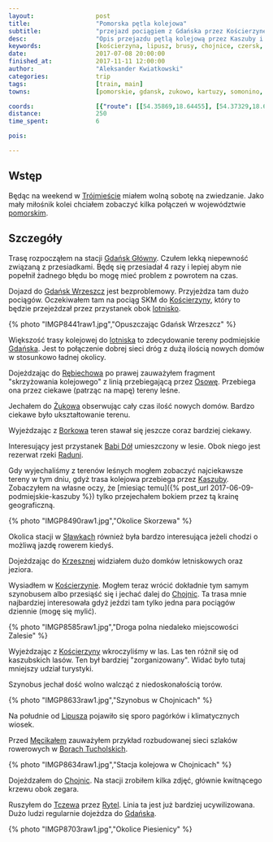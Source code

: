 ```yaml
---
layout:                 post
title:                  "Pomorska pętla kolejowa"
subtitle:               "przejazd pociągiem z Gdańska przez Kościerzynę, Lipusz, Chojnicę"
desc:                   "Opis przejazdu pętlą kolejową przez Kaszuby i Bory Tucholskie z początkiem i końcem trasy w Gdańsku. Idealnie mogłem zobaczyć różnice terenu i miejscowości, które później chciałbym zobaczyć z bliska jadąc rowerem."
keywords:               [kościerzyna, lipusz, brusy, chojnice, czersk, starogard gdański, pociąg, szynobus, pomorskie, kaszuby, bory tucholskie, las]
date:                   2017-07-08 20:00:00
finished_at:            2017-11-11 12:00:00
author:                 "Aleksander Kwiatkowski"
categories:             trip
tags:                   [train, main]
towns:                  [pomorskie, gdansk, zukowo, kartuzy, somonino, stezyca, koscierzyna, lipusz, dziemiany, brusy, chojnice, czersk, kaliska, zblewo, starogard_gdanski]

coords:                 [{"route": [[54.35869,18.64455], [54.37329,18.62988], [54.38934,18.59185], [54.39254,18.58207], [54.38934,18.57615], [54.35999,18.56945], [54.35319,18.54911], [54.35904,18.51289], [54.37659,18.50139], [54.39004,18.43925], [54.39094,18.42543], [54.36584,18.40062], [54.34458,18.36346], [54.31095,18.30844], [54.28626,18.25016], [54.28295,18.20381], [54.25709,18.17566], [54.23286,18.14605], [54.23557,18.08837], [54.19728,18.00554], [54.16558,17.98074], [54.12431,17.98984], [54.13487,17.98323], [54.10272,17.77895], [53.96874,17.77895], [53.81477,17.63029], [53.76732,17.59081], [53.70883,17.61862], [53.68922,17.57708], [53.73047,17.65570], [53.77675,17.85929], [53.81183,18.02614], [53.93025,18.26338], [53.96339,18.35402], [53.97611,18.52430], [54.10554,18.77081], [54.23376,18.64687], [54.35879,18.64584]], "type": "train"}]
distance:               250
time_spent:             6

pois:

---
```


[wiki-trojmiasto]: https://pl.wikipedia.org/wiki/Tr%C3%B3jmiasto
[wiki-pomorskie]: https://pl.wikipedia.org/wiki/Wojew%C3%B3dztwo_pomorskie
[wiki-koscierzyna]: https://pl.wikipedia.org/wiki/Ko%C5%9Bcierzyna
[wiki-gdansk-lotnsko]: https://pl.wikipedia.org/wiki/Port_lotniczy_Gda%C5%84sk-R%C4%99biechowo
[wiki-babi-dol-przystanek]: https://pl.wikipedia.org/wiki/Babi_D%C3%B3%C5%82_(przystanek_kolejowy)
[wiki-gdansk-glowny]: https://pl.wikipedia.org/wiki/Gda%C5%84sk_G%C5%82%C3%B3wny
[wiki-gdansk-wrzeszcz]: https://pl.wikipedia.org/wiki/Gda%C5%84sk_Wrzeszcz
[wiki-gdansk]: https://pl.wikipedia.org/wiki/Gda%C5%84sk
[wiki-rebiechowo]: https://pl.wikipedia.org/wiki/R%C4%99biechowo_(Gda%C5%84sk)
[wiki-osowa]: https://pl.wikipedia.org/wiki/Osowa_(Gda%C5%84sk)
[wiki-zukowo]: https://pl.wikipedia.org/wiki/%C5%BBukowo
[wiki-borkowo]: https://pl.wikipedia.org/wiki/Borkowo_(Gda%C5%84sk)
[wiki-rzeka-radunia]: https://pl.wikipedia.org/wiki/Radunia_(rzeka)
[wiki-kaszuby]: https://pl.wikipedia.org/wiki/Kaszuby
[wiki-slawki]: https://pl.wikipedia.org/wiki/S%C5%82awki_(wojew%C3%B3dztwo_pomorskie)
[wiki-krzeszna]: https://pl.wikipedia.org/wiki/Krzeszna
[wiki-chojnice]: https://pl.wikipedia.org/wiki/Chojnice
[wiki-lipusz]: https://pl.wikipedia.org/wiki/Lipusz
[wiki-mecikal]: https://pl.wikipedia.org/wiki/M%C4%99cika%C5%82
[wiki-bory-tucholskie]: https://pl.wikipedia.org/wiki/Bory_Tucholskie
[wiki-tczew]: https://pl.wikipedia.org/wiki/Tczew
[wiki-rytel]: https://pl.wikipedia.org/wiki/Rytel


Wstęp
-----

Będąc na weekend w [Trójmieście][wiki-trojmiasto] miałem wolną sobotę na
zwiedzanie. Jako mały miłośnik kolei chciałem zobaczyć kilka
połączeń w województwie [pomorskim][wiki-pomorskie].


Szczegóły
---------

Trasę rozpocząłem na stacji [Gdańsk Główny][wiki-gdansk-glowny].
Czułem lekką niepewność związaną z przesiadkami. Będę się przesiadał 4 razy
i lepiej abym nie popełnił żadnego błędu bo mogę mieć problem z powrotem
na czas.

Dojazd do [Gdańsk Wrzeszcz][wiki-gdansk-wrzeszcz] jest bezproblemowy.
Przyjeżdza tam dużo pociągów. Oczekiwałem tam na pociąg SKM do
[Kościerzyny][wiki-koscierzyna], który to będzie przejeżdzał przez
przystanek obok [lotnisko][wiki-gdansk-lotnsko].

{% photo "IMGP8441raw1.jpg","Opuszczając Gdańsk Wrzeszcz" %}

Większość trasy kolejowej do [lotniska][wiki-gdansk-lotnsko]
to zdecydowanie tereny podmiejskie [Gdańska][wiki-gdansk].
Jest to połączenie dobrej sieci dróg z dużą ilością nowych domów w stosunkowo
ładnej okolicy.

Dojeżdzając do [Rębiechowa][wiki-rebiechowo] po prawej zauważyłem fragment
"skrzyżowania kolejowego" z linią przebiegającą przez [Osowę][wiki-osowa].
Przebiega ona przez ciekawe (patrząc na mapę) tereny leśne.

Jechałem do [Żukowa][wiki-zukowo] obserwując cały czas ilość
nowych domów. Bardzo ciekawe było ukształtowanie terenu.

Wyjeżdzając z [Borkowa][wiki-borkowo] teren stawał się jeszcze
coraz bardziej ciekawy.

Interesujący jest przystanek [Babi Dół][wiki-babi-dol-przystanek] umieszczony
w lesie. Obok niego jest rezerwat rzeki [Raduni][wiki-rzeka-radunia].

Gdy wyjechaliśmy z terenów leśnych mogłem zobaczyć
najciekawsze tereny w tym dniu, gdyż trasa kolejowa
przebiega przez [Kaszuby][wiki-kaszuby]. Zobaczyłem na własne oczy, że
[miesiąc temu]({% post_url 2017-06-09-podmiejskie-kaszuby %})
tylko przejechałem bokiem przez tą krainę geograficzną.

{% photo "IMGP8490raw1.jpg","Okolice Skorzewa" %}

Okolica stacji w [Sławkach][wiki-slawki] również była bardzo interesująca
jeżeli chodzi o możliwą jazdę rowerem kiedyś.

Dojeżdzając do [Krzesznej][wiki-krzeszna] widziałem dużo domków letniskowych
oraz jeziora.

Wysiadłem w [Kościerzynie][wiki-koscierzyna]. Mogłem teraz wrócić dokładnie tym samym
szynobusem albo przesiąść się i jechać dalej do [Chojnic][wiki-chojnice].
Ta trasa mnie najbardziej interesowała gdyż jeździ tam tylko jedna para
pociągów dziennie (mogę się mylić).

{% photo "IMGP8585raw1.jpg","Droga polna niedaleko miejscowości Zalesie" %}

Wyjeżdzając z [Kościerzyny][wiki-koscierzyna] wkroczyliśmy w las. Las ten
różnił się od kaszubskich lasów. Ten był bardziej "zorganizowany".
Widać było tutaj mniejszy udział turystyki.

Szynobus jechał dość wolno walcząć z niedoskonałością torów.

{% photo "IMGP8633raw1.jpg","Szynobus w Chojnicach" %}

Na południe od [Lipusza][wiki-lipusz] pojawiło się sporo pagórków i klimatycznych
wiosek.

Przed [Męcikałem][wiki-mecikal] zauważyłem przykład rozbudowanej sieci
szlaków rowerowych w [Borach Tucholskich][wiki-bory-tucholskie].

{% photo "IMGP8634raw1.jpg","Stacja kolejowa w Chojnicach" %}

Dojeżdzałem do [Chojnic][wiki-chojnice]. Na stacji zrobiłem kilka zdjęć, głównie
kwitnącego krzewu obok zegara.

Ruszyłem do [Tczewa][wiki-tczew] przez [Rytel][wiki-rytel]. Linia ta jest
już bardziej ucywilizowana. Dużo ludzi regularnie dojeżdza do [Gdańska][wiki-gdansk].

{% photo "IMGP8703raw1.jpg","Okolice Piesienicy" %}
